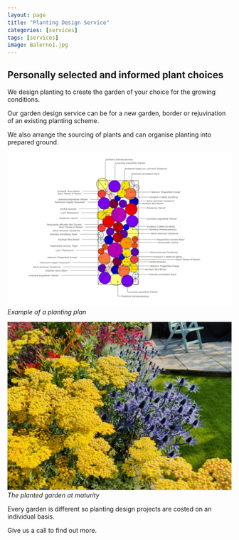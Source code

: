 ```yaml
---
layout: page
title: "Planting Design Service"
categories: [services]
tags: [services]
image: Balerno1.jpg
---
```

## Personally selected and informed plant choices ##

We design planting to create the garden of your choice for the growing conditions.  

Our garden design service can be for a new garden, border or rejuvination of an existing planting scheme. 

We also arrange the sourcing of plants and can organise planting into prepared ground.

![Planting Plan](assets/img/ServicesPlant2.JPG) *Example of a planting plan*

![Mature Planting](assets/img/Plantingdesign1.jpg) *The planted garden at maturity*

Every garden is different so planting design projects are costed on an individual basis. 

Give us a call to find out more. 

